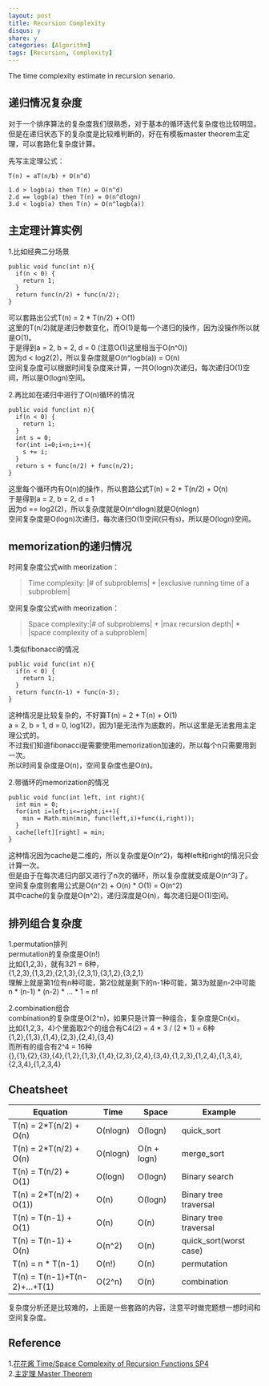 ```yaml
---
layout: post
title: Recursion Complexity
disqus: y
share: y
categories: [Algorithm]
tags: [Recursion, Complexity]
---
```


The time complexity estimate in recursion senario.

递归情况复杂度
-------------
对于一个排序算法的复杂度我们很熟悉，对于基本的循环迭代复杂度也比较明显。但是在递归状态下的复杂度是比较难判断的，好在有模板master theorem主定理，可以套路化复杂度计算。

先写主定理公式：  
```
T(n) = aT(n/b) + O(n^d)

1.d > logb(a) then T(n) = O(n^d)
2.d == logb(a) then T(n) = O(n^dlogn)
3.d < logb(a) then T(n) = O(n^logb(a))
```

主定理计算实例
-------------
1.比如经典二分场景
```
public void func(int n){
  if(n < 0) {
    return 1;
  }
  return func(n/2) + func(n/2);
}
```
可以套路出公式T(n) = 2 * T(n/2) + O(1)  
这里的T(n/2)就是递归参数变化，而O(1)是每一个递归的操作，因为没操作所以就是O(1)。  
于是得到a = 2, b = 2, d = 0 (注意O(1)这里相当于O(n^0))  
因为d < log2(2)，所以复杂度就是O(n^logb(a)) = O(n)  
空间复杂度可以根据时间复杂度来计算，一共O(logn)次递归，每次递归O(1)空间，所以是O(logn)空间。  

2.再比如在递归中进行了O(n)循环的情况
```
public void func(int n){
  if(n < 0) {
    return 1;
  }
  int s = 0;
  for(int i=0;i<n;i++){
    s += i;
  }
  return s + func(n/2) + func(n/2);
}
```
这里每个循环内有O(n)的操作，所以套路公式T(n) = 2 * T(n/2) + O(n)  
于是得到a = 2, b = 2, d = 1  
因为d == log2(2)，所以复杂度就是O(n^dlogn)就是O(nlogn)  
空间复杂度是O(logn)次递归，每次递归O(1)空间(只有s)，所以是O(logn)空间。

memorization的递归情况
---------------------
时间复杂度公式with meorization：  
> Time complexity: |# of subproblems| * |exclusive running time of a subproblem|  

空间复杂度公式with meorization：  
> Space complexity:|# of subproblems|  + |max recursion depth| * |space complexity of a subproblem|  

1.类似fibonacci的情况
```
public void func(int n){
  if(n < 0) {
    return 1;
  }
  return func(n-1) + func(n-3);
}
```
这种情况是比较复杂的，不好算T(n) = 2 * T(n) + O(1)  
a = 2, b = 1, d = 0, log1(2)，因为1是无法作为底数的，所以这里是无法套用主定理公式的。  
不过我们知道fibonacci是需要使用memorization加速的，所以每个n只需要用到一次。  
所以时间复杂度是O(n)，空间复杂度也是O(n)。

2.带循环的memorization的情况
```
public void func(int left, int right){
  int min = 0;
  for(int i=left;i<=right;i++){
    min = Math.min(min, func(left,i)+func(i,right));
  }
  cache[left][right] = min;
}
```
这种情况因为cache是二维的，所以复杂度是O(n^2)，每种left和right的情况只会计算一次。  
但是由于在每次递归内部又进行了n次的循环，所以复杂度就变成是O(n^3)了。  
空间复杂度则套用公式是O(n^2) + O(n) * O(1) = O(n^2)  
其中cache的复杂度是O(n^2)，递归深度是O(n)，每次递归是O(1)空间。  

排列组合复杂度
-------------
1.permutation排列   
permutation的复杂度是O(n!)  
比如{1,2,3}，就有3*2*1 = 6种，  
{1,2,3},{1,3,2},{2,1,3},{2,3,1},{3,1,2},{3,2,1}  
理解上就是第1位有n种可能，第2位就是剩下的n-1种可能，第3为就是n-2中可能  
n * (n-1) * (n-2) * ... * 1 = n!  

2.combination组合  
combination的复杂度是O(2^n)，如果只是计算一种组合，复杂度是Cn(x)。  
比如{1,2,3，4}个里面取2个的组合有C4(2) = 4 * 3 / (2 * 1) = 6种  
{1,2},{1,3},{1,4},{2,3},{2,4},{3,4}  
而所有的组合有2^4 = 16种  
{},{1},{2},{3},{4},{1,2},{1,3},{1,4},{2,3},{2,4},{3,4},{1,2,3},{1,2,4},{1,3,4},{2,3,4},{1,2,3,4}

Cheatsheet
----------

| Equation  | Time   | Space  | Example  | 
|---|---|---|---|
| T(n) = 2*T(n/2) + O(n) | O(nlogn)  |  O(logn) | quick_sort  |  
| T(n) = 2*T(n/2) + O(n)  | O(nlogn)  | O(n + logn)  | merge_sort  |  
| T(n) = T(n/2) + O(1)  | O(logn)  | O(logn)  | Binary search  |  
| T(n) = 2*T(n/2) + O(1))  | O(n)  | O(logn)  | Binary tree traversal  |  
| T(n) = T(n-1) + O(1)  | O(n) | O(n)  | Binary tree traversal  |  
| T(n) = T(n-1) + O(n)  | O(n^2)  | O(n) | quick_sort(worst case)  |  
| T(n) = n * T(n-1)  | O(n!) | O(n) | permutation |  
| T(n) = T(n-1)+T(n-2)+…+T(1)  | O(2^n)  | O(n)  | combination  |

复杂度分析还是比较难的，上面是一些套路的内容，注意平时做完题想一想时间和空间复杂度。

Reference
---------
1.[花花酱 Time/Space Complexity of Recursion Functions SP4](http://zxi.mytechroad.com/blog/sp/time-space-complexity-of-recursion-functions-sp4/)  
2.[主定理 Master Theorem](https://zhuanlan.zhihu.com/p/100531135)




